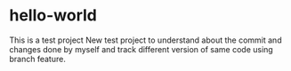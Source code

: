 # hello-world
This is a test project
New test project to understand about the commit and changes done by myself and track different version of same code using branch feature.
